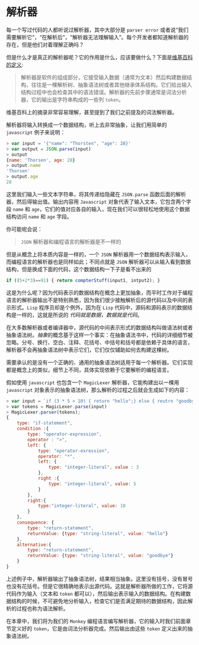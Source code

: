 # 解析器

每一个写过代码的人都听说过解析器，其中大部分是 `parser error` 或者说“我们需要解析它”，“在解析后”，“解析器无法理解输入”。每个开发者都知道解析器的存在，但是他们对着理解正确吗？

但是什么才是真正的解析器呢？它的作用是什么，应该要做什么？下面是[维基百科的定义](https://en.wikipedia.org/wiki/Parsing#Parser):
> 解析器是软件的组成部分，它接受输入数据（通常为文本）然后构建数据结构，往往是一棵解析树、抽象语法树或者其他继承体系结构。它们给出输入结构过程中也会检查其中的语法错误。解析器的先前步骤通常是词法分析器，它的输出是字符串构成的一些列 `token`。

维基百科上的摘录非常容易理解，甚至提到了我们之前提及的词法解析器。

解析器将输入转换成一个数据结构，听上去非常抽象，让我们用简单的`javascript` 例子来说明：

```js
> var input = '{"name": "Thorsten", "age": 28}'
> var output = JSON.parse(input)
> output
{name: 'Thorsen', age: 28}
> output.name
'Thorsen'
> output.age
28
```

这里我们输入一些文本字符串，将其传递给隐藏在 `JSON.parse` 函数后面的解析器，然后得输出值。输出内容用 `Javascript` 对象代表了输入文本，它包含两个字段 `name` 和 `age`，它们的值对应各自的输入，现在我们可以很轻松地使用这个数据结构访问 `name` 和 `age` 字段。

你可能呢会说：
> `JSON` 解析器和编程语言的解析器是不一样的

但是从概念上将本质内容是一样的，一个 `JSON` 解析器用一个数据结构表示输入，而编程语言的解析器也是同样如此；不同点就是 `JSON` 解析器可以从输入看到数据结构，但是换成下面的代码，这个数据结构一下子是看不出来的

```js
if ((5+2*3)==91) { return compterStuff(input1, intput2); }
```

这是为什么呢？因为代码表示的数据结构在概念上更加抽象，而平时工作对于编程语言的解析器输出不是特别熟悉，因为我们很少接触解析后的源代码以及中间的表示形式。`Lisp` 程序员却是个例外，因为在 `Lisp` 代码中，源码和源码表示的数据结构是一样的，这就是所说的 *代码就是数据，数据就是代码*。

在大多数解析器或者编译器中，源代码的中间表示形式的数据结构叫做语法树或者抽象语法树。*抽象*的概念基于这样一个事实：在抽象语法书中，代码的详细细节被忽略。分号、换行、空白、注释、花括号、中括号和括号都是依赖于具体的语言，解析器不会再抽象语法树中表示它们，它们仅仅辅助如何去构建这棵树。

需要承认的是没有一个正确的、通用的抽象语法树适用于每一个解析器。它们实现都是概念上的类似，细节上不同，具体实现依赖于它要解析的编程语言。

假如使用 `javascript` 也包含一个 `MagicLexer` 解析器，它能构建出以一棵用 `javascript` 对象表示的抽象语法树，那么解析的过程之后就会生成如下的内容：

```js
> var input = `if (3 * 5 > 10) { return "hello";} else { reutrn "goodby" ;}`
> var tokens = MagicLexer.parse(input)
> MagicLexer.parser(tokens);
{
    type: "if-statement",
    condition :{
        type: "operator-expression",
        operator : ">",
        left: {
            type: "operator-exression",
            operator: "*",
            left: {
                type: "integer-literal", value : 3
            },
            right :{
                type: "integer-literal", value: 5
            }
        },
        right:{
            type:"integer-literal", value: 10
        }
    },
    consequence: {
        type: "return-statement",
        returnValue: {type: "string-literal", value: "hello"}
    },
    alternative:{
        type: "return-statement",
        returnValue: {type: "string-literal", value: "goodbye"}
    }
}
```

上述例子中，解析器输出了抽象语法树，结果相当抽象。这里没有括号，没有冒号也没有花括号。但是它很精确地表示出源代码。这就是解析器所做的工作，它将源代码作为输入（文本和 `token` 都可以），然后输出表示输入的数据结构。在构建数据结构的时候，不可避免地分析输入，检查它们是否满足期待的数据结构，因此解析的过程也称为语法解析。

在本章中，我们将为我们的 `Monkey` 编程语言编写解析器，它的输入时我们前面章节定义好的 `token`，它是由词法分析器完成。然后输出由这些 `token` 定义出来的抽象语法树。
